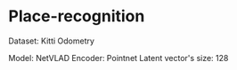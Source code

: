 # Place-recognition

Dataset: Kitti Odometry

Model: NetVLAD
  Encoder: Pointnet
  Latent vector's size: 128
  
